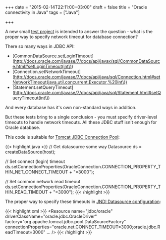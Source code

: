 +++
date = "2015-02-14T22:11:00+03:00"
draft = false
title = "Oracle connectivity in Java"
tags = ["Java"]

+++

A new small [test project](https://github.com/dddpaul/java-oracle-connectivity) is intended to answer the question - what is the proper way to specify network timeout for database connection?

There so many ways in JDBC API:

* [CommonDataSource.setLoginTimeout](http://docs.oracle.com/javase/7/docs/api/javax/sql/CommonDataSource.html#setLoginTimeout(int\))
* [Connection.setNetworkTimeout](http://docs.oracle.com/javase/7/docs/api/java/sql/Connection.html#setNetworkTimeout(java.util.concurrent.Executor,%20int\))
* [Statement.setQueryTimeout](http://docs.oracle.com/javase/7/docs/api/java/sql/Statement.html#setQueryTimeout(int\))

And every database has it's own non-standard ways in addition.

But these tests bring to a single conclusion - you must specify driver-level timeouts to handle network timeouts. All these JDBC stuff isn't enough for Oracle database.

This code is suitable for [Tomcat JDBC Connection Pool](http://tomcat.apache.org/tomcat-7.0-doc/jdbc-pool.html):

{{< highlight java >}}
// Get datasource some way
Datasource ds = createDataSource(host);

// Set connect (login) timeout
ds.setConnectionProperties(OracleConnection.CONNECTION_PROPERTY_THIN_NET_CONNECT_TIMEOUT + "=3000");

// Set common network read timeout
ds.setConnectionProperties(OracleConnection.CONNECTION_PROPERTY_THIN_READ_TIMEOUT + "=3000");
{{< /highlight >}}

The proper way to specify these timeouts in [JNDI Datasource configuration](http://tomcat.apache.org/tomcat-7.0-doc/jndi-datasource-examples-howto.html):

{{< highlight xml >}}
<Resource name="jdbc/oracle"
    driverClassName="oracle.jdbc.OracleDriver"
    factory="org.apache.tomcat.jdbc.pool.DataSourceFactory"
    connectionProperties="oracle.net.CONNECT_TIMEOUT=3000;oracle.jdbc.ReadTimeout=3000"
    ...
    />
{{< /highlight >}}
